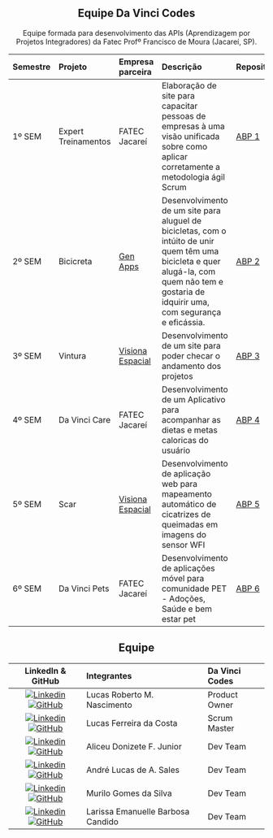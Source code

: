 <div align="center">

## Equipe Da Vinci Codes

Equipe formada para desenvolvimento das APIs (Aprendizagem por Projetos Integradores) da Fatec Profº Francisco de Moura (Jacareí, SP).

| Semestre | Projeto                                                                  | Empresa parceira                               | Descrição                                                                                                                                                                                                             | Repositórios                                                                                                                                                                                                                                                                                                                                                                                                                                                                                                                                                       |
| :------- | :----------------------------------------------------------------------- | :--------------------------------------------- | :-------------------------------------------------------------------------------------------------------------------------------------------------------------------------------------------------------------------- | :----------------------------------------------------------------------------------------------------------------------------------------------------------------------------------------------------------------------------------------------------------------------------------------------------------------------------------------------------------------------------------------------------------------------------------------------------------------------------------------------------------------------------------------------------------------- |
| 1º SEM   | Expert Treinamentos| FATEC Jacareí | Elaboração de site para capacitar pessoas de empresas à uma visão unificada sobre como aplicar corretamente a metodologia ágil Scrum | [ABP 1](https://github.com/Our-time-Fatec/Expert-Treinamentos- )                                       
| 2º SEM   | Bicicreta | [Gen Apps](http://genapps.com.br/) | Desenvolvimento de um site para aluguel de bicicletas, com o intúito de unir quem têm uma bicicleta e quer alugá-la, com quem não tem e gostaria de idquirir uma, com segurança e eficássia. | [ABP 2](https://github.com/Our-time-Fatec/API-2023_2-Documentacao)|
| 3º SEM   | Vintura | [Visiona Espacial](https://visionaespacial.com/) | Desenvolvimento de um site para poder checar o andamento dos projetos | [ABP 3](https://github.com/Our-time-Fatec/API-2024_1-Documentacao)|
| 4º SEM   | Da Vinci Care | FATEC Jacareí| Desenvolvimento de um Aplicativo para acompanhar as dietas e metas caloricas do usuário | [ABP 4](https://github.com/Our-time-Fatec/API-2024_2-Documentacao)|
| 5º SEM   | Scar | [Visiona Espacial](https://visionaespacial.com/) | Desenvolvimento de aplicação web para mapeamento automático de cicatrizes de queimadas em imagens do sensor WFI | [ABP 5](https://github.com/Our-time-Fatec/API-2025_1-Documentacao)|
| 6º SEM   | Da Vinci Pets | FATEC Jacareí | Desenvolvimento de aplicações móvel para comunidade PET - Adoções, Saúde e bem estar pet | [ABP 6](https://github.com/Our-team-fatec/ABP-2025_2-Documentacao)|

<div align="center">

## Equipe

|                                                                                                                                                LinkedIn & GitHub                                                                                                                                                | Integrantes                  | Da Vinci Codes | 
| :-------------------------------------------------------------------------------------------------------------------------------------------------------------------------------------------------------------------------------------------------------------------------------------------------------------: | :--------------------------  | :------------ | 
[![Linkedin](https://img.shields.io/badge/Linkedin-blue?style=flat-square&logo=Linkedin&logoColor=white)](https://www.linkedin.com/in/lucasrmc/) [![GitHub](https://img.shields.io/badge/GitHub-111217?style=flat-square&logo=github&logoColor=white)](https://github.com/LucasRbnc)              | Lucas Roberto M. Nascimento  | Product Owner    |
|         [![Linkedin](https://img.shields.io/badge/Linkedin-blue?style=flat-square&logo=Linkedin&logoColor=white)](https://www.linkedin.com/in/lucascostadwn/) [![GitHub](https://img.shields.io/badge/GitHub-111217?style=flat-square&logo=github&logoColor=white)](https://github.com/lucasdwn)           | Lucas Ferreira da Costa        | Scrum Master     |
[![Linkedin](https://img.shields.io/badge/Linkedin-blue?style=flat-square&logo=Linkedin&logoColor=white)](https://www.linkedin.com/in/aliceujunior/) [![GitHub](https://img.shields.io/badge/GitHub-111217?style=flat-square&logo=github&logoColor=white)](https://github.com/AliceuJunior)            | Aliceu Donizete F. Junior    | Dev Team |
|[![Linkedin](https://img.shields.io/badge/Linkedin-blue?style=flat-square&logo=Linkedin&logoColor=white)](https://www.linkedin.com/in/andre-lucas-almeida-sales-156779251/) [![GitHub](https://img.shields.io/badge/GitHub-111217?style=flat-square&logo=github&logoColor=white)](https://github.com/andreluke)               | André Lucas de A. Sales      | Dev Team      |
|[![Linkedin](https://img.shields.io/badge/Linkedin-blue?style=flat-square&logo=Linkedin&logoColor=white)](https://www.linkedin.com/in/muril0gomes/)  [![GitHub](https://img.shields.io/badge/GitHub-111217?style=flat-square&logo=github&logoColor=white)](https://github.com/MuriloGGSilva)           | Murilo Gomes da Silva        | Dev Team      |
|         [![Linkedin](https://img.shields.io/badge/Linkedin-blue?style=flat-square&logo=Linkedin&logoColor=white)](https://www.linkedin.com/in/larissa-candido-70b199298/) [![GitHub](https://img.shields.io/badge/GitHub-111217?style=flat-square&logo=github&logoColor=white)](https://github.com/larixyz)           | Larissa Emanuelle Barbosa Candido        | Dev Team      |

